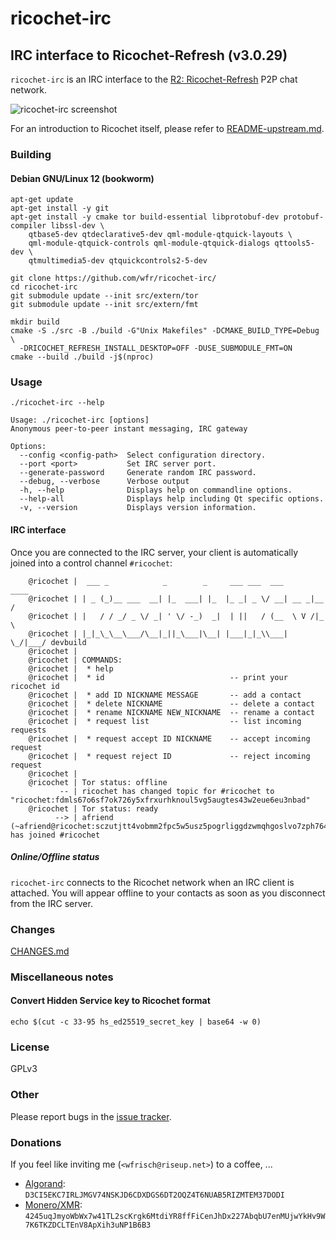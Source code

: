 # ricochet-irc
## IRC interface to Ricochet-Refresh (v3.0.29)
`ricochet-irc` is an IRC interface to the
[R2: Ricochet-Refresh](https://github.com/blueprint-freespeech/ricochet-refresh/)
P2P chat network.

![ricochet-irc screenshot](doc/irc/ricochet-irc.png)

For an introduction to Ricochet itself, please refer to
[README-upstream.md](README-upstream.md).

### Building
#### Debian GNU/Linux 12 (bookworm)

```
apt-get update
apt-get install -y git
apt-get install -y cmake tor build-essential libprotobuf-dev protobuf-compiler libssl-dev \
    qtbase5-dev qtdeclarative5-dev qml-module-qtquick-layouts \
    qml-module-qtquick-controls qml-module-qtquick-dialogs qttools5-dev \
    qtmultimedia5-dev qtquickcontrols2-5-dev
```

```
git clone https://github.com/wfr/ricochet-irc/
cd ricochet-irc
git submodule update --init src/extern/tor
git submodule update --init src/extern/fmt

mkdir build
cmake -S ./src -B ./build -G"Unix Makefiles" -DCMAKE_BUILD_TYPE=Debug \
  -DRICOCHET_REFRESH_INSTALL_DESKTOP=OFF -DUSE_SUBMODULE_FMT=ON
cmake --build ./build -j$(nproc)
```

### Usage
```
./ricochet-irc --help
```
```
Usage: ./ricochet-irc [options]
Anonymous peer-to-peer instant messaging, IRC gateway

Options:
  --config <config-path>  Select configuration directory.
  --port <port>           Set IRC server port.
  --generate-password     Generate random IRC password.
  --debug, --verbose      Verbose output
  -h, --help              Displays help on commandline options.
  --help-all              Displays help including Qt specific options.
  -v, --version           Displays version information.
```

#### IRC interface
Once you are connected to the IRC server, your client is automatically joined
into a control channel `#ricochet`:

```
    @ricochet |  ___ _            _        _     ___ ___  ___       ____
    @ricochet | | _ (_)__ ___  __| |_  ___| |_  |_ _| _ \/ __| __ _|__ /
    @ricochet | |   / / _/ _ \/ _| ' \/ -_)  _|  | ||   / (__  \ V /|_ \
    @ricochet | |_|_\_\__\___/\__|_||_\___|\__| |___|_|_\\___|  \_/|___/ devbuild
    @ricochet |
    @ricochet | COMMANDS:
    @ricochet |  * help
    @ricochet |  * id                            -- print your ricochet id
    @ricochet |  * add ID NICKNAME MESSAGE       -- add a contact
    @ricochet |  * delete NICKNAME               -- delete a contact
    @ricochet |  * rename NICKNAME NEW_NICKNAME  -- rename a contact
    @ricochet |  * request list                  -- list incoming requests
    @ricochet |  * request accept ID NICKNAME    -- accept incoming request
    @ricochet |  * request reject ID             -- reject incoming request
    @ricochet |
    @ricochet | Tor status: offline
           -- | ricochet has changed topic for #ricochet to "ricochet:fdmls67o6sf7ok726y5xfrxurhknoul5vg5augtes43w2eue6eu3nbad"
    @ricochet | Tor status: ready
          --> | afriend (~afriend@ricochet:sczutjtt4vobmm2fpc5w5usz5pogrliggdzwmqhgoslvo7zph764sdqd) has joined #ricochet
```

##### Online/Offline status
`ricochet-irc` connects to the Ricochet network when an IRC client is
attached. You will appear offline to your contacts as soon as you disconnect
from the IRC server.

### Changes
[CHANGES.md](CHANGES.md)

### Miscellaneous notes
#### Convert Hidden Service key to Ricochet format
```
echo $(cut -c 33-95 hs_ed25519_secret_key | base64 -w 0)
```

### License
GPLv3

### Other
Please report bugs in the [issue tracker](https://github.com/wfr/ricochet-irc/issues).


### Donations
If you feel like inviting me (`<wfrisch@riseup.net>`) to a coffee, ...

* [Algorand](https://www.algorand.com): `D3CI5EKC7IRLJMGV74NSKJD6CDXDGS6DT2OQZ4T6NUAB5RIZMTEM37DODI`
* [Monero/XMR](https://www.getmonero.org/): `4245uqJmyoWbWx7w41TL2scKrgk6MtdiYR8ffFiCenJhDx227AbqbU7enMUjwYkHv9W7K6TKZDCLTEnV8ApXih3uNP1B6B3`
